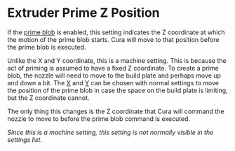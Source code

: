 Extruder Prime Z Position
====
If the [prime blob](../platform_adhesion/prime_blob_enable.md) is enabled, this setting indicates the Z coordinate at which the motion of the prime blob starts. Cura will move to that position before the prime blob is executed.

Unlike the X and Y coordinate, this is a machine setting. This is because the act of priming is assumed to have a fixed Z coordinate. To create a prime blob, the nozzle will need to move to the build plate and perhaps move up and down a bit. The [X](../platform_adhesion/extruder_prime_pos_x.md) and [Y](../platform_adhesion/extruder_prime_pos_y.md) can be chosen with normal settings to move the position of the prime blob in case the space on the build plate is limiting, but the Z coordinate cannot.

The only thing this changes is the Z coordinate that Cura will command the nozzle to move to before the prime blob command is executed.

*Since this is a machine setting, this setting is not normally visible in the settings list.*